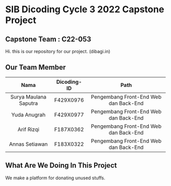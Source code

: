 # SIB Dicoding Cycle 3 2022 Capstone Project 
##  Capstone Team : C22-053

Hi. this is our repository for our project. (dibagi.in)

## Our Team Member 

|           Nama          | Dicoding-ID |                   Path                  |
|:-----------------------:|:-----------:|:---------------------------------------:|
|  Surya Maulana Saputra  |  F429X0976  |  Pengembang Front-End Web dan Back-End |
|       Yuda Anugrah      |  F429X0977  |  Pengembang Front-End Web dan Back-End |
|        Arif Rizqi       |  F187X0362  |  Pengembang Front-End Web dan Back-End |
|      Annas Setiawan     |  F183X0322  |  Pengembang Front-End Web dan Back-End |


## What Are We Doing In This Project
We make a platform for donating unused stuffs.
